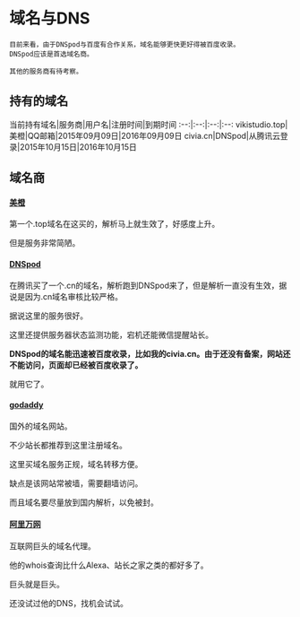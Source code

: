 # 域名与DNS

```
目前来看，由于DNSpod与百度有合作关系，域名能够更快更好得被百度收录。
DNSpod应该是首选域名商。

其他的服务商有待考察。
```

## 持有的域名

当前持有域名|服务商|用户名|注册时间|到期时间
:--:|:--:|:--:|:--:
vikistudio.top|美橙|QQ邮箱|2015年09月09日|2016年09月09日
civia.cn|DNSpod|从腾讯云登录|2015年10月15日|2016年10月15日


## 域名商

#### [美橙](http://www.cndns.com/)

第一个.top域名在这买的，解析马上就生效了，好感度上升。

但是服务非常简陋。

#### [DNSpod](https://www.dnspod.cn/)

在腾讯买了一个.cn的域名，解析跑到DNSpod来了，但是解析一直没有生效，据说是因为.cn域名审核比较严格。

据说这里的服务很好。

这里还提供服务器状态监测功能，宕机还能微信提醒站长。

**DNSpod的域名能迅速被百度收录，比如我的civia.cn。由于还没有备案，网站还不能访问，页面却已经被百度收录了。**

就用它了。

#### [godaddy](www.GoDaddy.com)

国外的域名网站。

不少站长都推荐到这里注册域名。

这里买域名服务正规，域名转移方便。

缺点是该网站常被墙，需要翻墙访问。

而且域名要尽量放到国内解析，以免被封。

#### [阿里万网](http://wanwang.aliyun.com/)

互联网巨头的域名代理。

他的whois查询比什么Alexa、站长之家之类的都好多了。

巨头就是巨头。

还没试过他的DNS，找机会试试。


